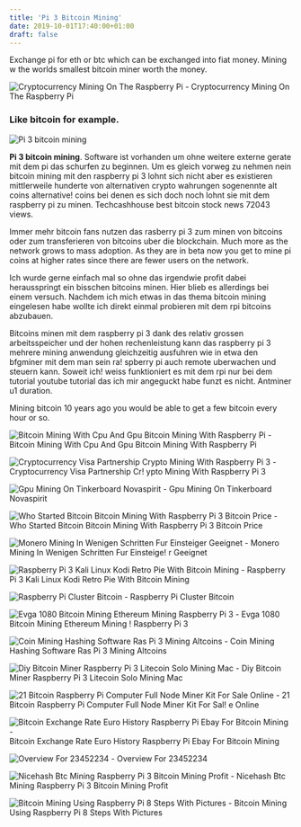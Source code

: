 ```yaml
---
title: 'Pi 3 Bitcoin Mining'
date: 2019-10-01T17:40:00+01:00
draft: false
---
```


Exchange pi for eth or btc which can be exchanged into fiat money. Mining w the worlds smallest bitcoin miner worth the money.

![Cryptocurrency Mining On The Raspberry Pi - ](https://i.ytimg.com/vi/dxbxf_Ge2EE/hqdefault.jpg "Cryptocurrency Mining On The Raspberry Pi | Pi 3 bitcoin mining") Cryptocurrency Mining On The Raspberry Pi

### Like bitcoin for example.

![Pi 3 bitcoin mining](https://i.pinimg.com/736x/94/06/64/94066409d8d46ce5e0518c49bf7abab9--pi-projects-arduino-projects.jpg "Pi 3 bitcoin mining")

**Pi 3 bitcoin mining**. Software ist vorhanden um ohne weitere externe gerate mit dem pi das schurfen zu beginnen. Um es gleich vorweg zu nehmen nein bitcoin mining mit den raspberry pi 3 lohnt sich nicht aber es existieren mittlerweile hunderte von alternativen crypto wahrungen sogenennte alt coins alternative! coins bei denen es sich doch noch lohnt sie mit dem raspberry pi zu minen. Techcashhouse best bitcoin stock news 72043 views.

Immer mehr bitcoin fans nutzen das rasberry pi 3 zum minen von bitcoins oder zum transferieren von bitcoins uber die blockchain. Much more as the network grows to mass adoption. As they are in beta now you get to mine pi coins at higher rates since there are fewer users on the network.

Ich wurde gerne einfach mal so ohne das irgendwie profit dabei herausspringt ein bisschen bitcoins minen. Hier blieb es allerdings bei einem versuch. Nachdem ich mich etwas in das thema bitcoin mining eingelesen habe wollte ich direkt einmal probieren mit dem rpi bitcoins abzubauen.

Bitcoins minen mit dem raspberry pi 3 dank des relativ grossen arbeitsspeicher und der hohen rechenleistung kann das raspberry pi 3 mehrere mining anwendung gleichzeitig ausfuhren wie in etwa den bfgminer mit dem man sein ra! spberry pi auch remote uberwachen und steuern kann. Soweit ich! weiss funktioniert es mit dem rpi nur bei dem tutorial youtube tutorial das ich mir angeguckt habe funzt es nicht. Antminer u1 duration.

Mining bitcoin 10 years ago you would be able to get a few bitcoin every hour or so.

![Bitcoin Mining With Cpu And Gpu Bitcoin Mining With Raspberry Pi - ](http://cryptomining-blog.com/wp-content/uploads/2017/07/rpi3-relay-reboot-board.jpg "Bitcoin Mining With Cpu And Gpu Bitcoin Mining With Raspberry Pi | Pi 3 bitcoin mining") Bitcoin Mining With Cpu And Gpu Bitcoin Mining With Raspberry Pi

![Cryptocurrency Visa Partnership Crypto Mining With Raspberry Pi 3 - ](https://www.adafruit.com/blog/wp-content/uploads/2014/06/NewImage108.png "Cryptocurrency Visa Partnership Crypto Mining With Raspberry Pi 3 | Pi 3 bitcoin mining") Cryptocurrency Visa Partnership Cr! ypto Mining With Raspberry Pi 3

![Gpu Mining On Tinkerboard Novaspirit - ](https://www.novaspirit.com/wp-content/uploads/2017/12/gpumining-thumbnail-1024x683.jpg "Gpu Mining On Tinkerboard Novaspirit | Pi 3 bitcoin mining") Gpu Mining On Tinkerboard Novaspirit

![Who Started Bitcoin Bitcoin Mining With Raspberry Pi 3 Bitcoin Price - ](https://i.pinimg.com/736x/2c/9e/cb/2c9ecbd33d657a7a57cda2d35d1929a6.jpg "Who Started Bitcoin Bitcoin Mining With Raspberry Pi 3 Bitcoin Price | Pi 3 bitcoin mining") Who Started Bitcoin Bitcoin Mining With Raspberry Pi 3 Bitcoin Price

![Monero Mining In Wenigen Schritten Fur Einsteiger Geeignet - ](https://cointrend.de/wp-content/uploads/my-monero-wallet-anlegen.jpg "Monero Mining In Wenigen Schritten Fur Einsteiger Geeignet | Pi!    3 bitcoin mining") Monero Mining In Wenigen Schritten Fur Einsteige! r Geeignet

![Raspberry Pi 3 Kali Linux Kodi Retro Pie With Bitcoin Mining - ](https://i.ebayimg.com/images/g/VQIAAOSwpgVZyZ5E/s-l1600.jpg "Raspberry Pi 3 Kali Linux Kodi Retro Pie With Bitcoin Mining | Pi 3 bitcoin mining") Raspberry Pi 3 Kali Linux Kodi Retro Pie With Bitcoin Mining

![Raspberry Pi Cluster Bitcoin - ](https://lh4.googleusercontent.com/-HkqJZZfzODU/UT2YlziLWPI/AAAAAAAACp4/ljqJm6_bwhM/w506-h387/freebsd_raspberry_pi_cluster.jpg "Raspberry Pi Cluster Bitcoin | Pi 3 bitcoin mining") Raspberry Pi Cluster Bitcoin

![Evga 1080 Bitcoin Mining Ethereum Mining Raspberry Pi 3 - ](https://i.ytimg.com/vi/0zOH08NqG9s/maxresdefault.jpg "Evga 1080 Bitcoin Mining Ethereum Mining Raspberry Pi 3 | Pi 3 bitcoin mining") Evga 1080 Bitcoin Mining Ethereum Mining ! Raspberry Pi 3

![Coin Mining Hashing Software Ras Pi 3 Mining Altcoins - ](https://steemitimages.com/DQma1KD22vXMwGDEVXP5t1LkgfSR2f1uAR8F1nXureJTnJb/IMG_1893.PNG "Coin Mining Hashing Software Ras Pi 3 Mining Altcoins | Pi 3 bitcoin mining") Coin Mining Hashing Software Ras Pi 3 Mining Altcoins

![Diy Bitcoin Miner Raspberry Pi 3 Litecoin Solo Mining Mac - ](https://i.ytimg.com/vi/jcw4icynSu4/hqdefault.jpg "Diy Bitcoin Miner Raspberry Pi 3 Litecoin Solo Mining Mac | Pi 3 bitcoin mining") Diy Bitcoin Miner Raspberry Pi 3 Litecoin Solo Mining Mac

![21 Bitcoin Raspberry Pi Computer Full Node Miner Kit For Sale Online - ](https://i.ebayimg.com/images/g/rYkAAOSw~vpaQ6SN/s-l225.jpg "21 Bitcoin Raspberry Pi Computer Full Node Miner Kit For Sale Online | Pi 3 bitcoin m!   ining") 21 Bitcoin Raspberry Pi Computer Full Node Miner Kit For Sal! e Online

![Bitcoin Exchange Rate Euro History Raspberry Pi Ebay For Bitcoin Mining - ](https://ae01.alicdn.com/kf/HTB19M2XexsIL1JjSZFqq6AeCpXaG/6pcs-PCI-E-Extender-Riser-Card-6-GPU-Mining-Motherboard-with-Cable-For-BTC-Eth-Rig.jpg_640x640.jpg "Bitcoin Exchange Rate Euro History Raspberry Pi Ebay For Bitcoin Mining | Pi 3 bitcoin mining") Bitcoin Exchange Rate Euro History Raspberry Pi Ebay For Bitcoin Mining

![Overview For 23452234 - ](https://3.bp.blogspot.com/-l9Ct7P0NBYo/Uf2fZV72iYI/AAAAAAAAOnE/mnc3k8u81j4/s1600/bitfury+400ghs+bitcoin+miner,+fastest+bitcoin+miner.gif "Overview For 23452234 | Pi 3 bitcoin mining") Overview For 23452234

![Nicehash Btc Mining Raspberry Pi 3 Bitcoin Mining Profit - ](https://www.nicehash.com/images/uploads/AntMiner_configuration.png "Nicehash Btc Mining Raspberry Pi 3 Bitcoin Mining Profit | Pi 3 bitcoin mining") Nicehash Btc Mining Raspberry Pi 3 Bitcoin Mining Profit

![Bitcoin Mining Using Raspberry Pi 8 Steps With Pictures - ](https://cdn.instructables.com/F5E/PJAT/I8OBEQ6O/F5EPJATI8OBEQ6O.LARGE.jpg?auto=webp&&frame=1&fit=bounds "Bitcoin Mining Using Raspberry Pi 8 Steps With Pictures | Pi 3 bitcoin mining") Bitcoin Mining Using Raspberry Pi 8 Steps With Pictures